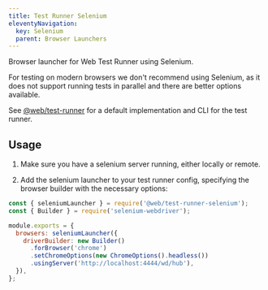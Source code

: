 ```yaml
---
title: Test Runner Selenium
eleventyNavigation:
  key: Selenium
  parent: Browser Launchers
---
```


Browser launcher for Web Test Runner using Selenium.

For testing on modern browsers we don't recommend using Selenium, as it does not support running tests in parallel and there are better options available.

See [@web/test-runner](https://github.com/modernweb-dev/web/tree/master/packages/test-runner) for a default implementation and CLI for the test runner.

## Usage

1. Make sure you have a selenium server running, either locally or remote.

2. Add the selenium launcher to your test runner config, specifying the browser builder with the necessary options:

```js
const { seleniumLauncher } = require('@web/test-runner-selenium');
const { Builder } = require('selenium-webdriver');

module.exports = {
  browsers: seleniumLauncher({
    driverBuilder: new Builder()
      .forBrowser('chrome')
      .setChromeOptions(new ChromeOptions().headless())
      .usingServer('http://localhost:4444/wd/hub'),
  }),
};
```
